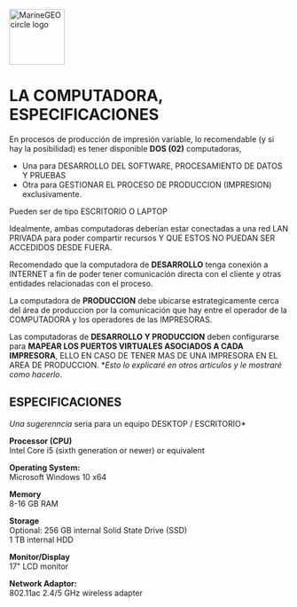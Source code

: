 <img src="https://document-export.canva.com/nci4g/DAEicSnci4g/311/thumbnail/0001-3477157111.png?X-Amz-Algorithm=AWS4-HMAC-SHA256&X-Amz-Credential=AKIAQYCGKMUHWDTJW6UD%2F20211108%2Fus-east-1%2Fs3%2Faws4_request&X-Amz-Date=20211108T223111Z&X-Amz-Expires=73787&X-Amz-Signature=6d4370eff4f755709a4473151df2a5eda7dfed856dd9836fef40565c4e20f5d1&X-Amz-SignedHeaders=host&response-expires=Tue%2C%2009%20Nov%202021%2019%3A00%3A58%20GMT" alt="MarineGEO circle logo" style="height: 100px; width:100px;"/>

# LA COMPUTADORA, ESPECIFICACIONES

En procesos de producción de impresión variable, lo recomendable (y si hay la posibilidad) es tener disponible **DOS (02)** computadoras, 
  - Una para DESARROLLO DEL SOFTWARE, PROCESAMIENTO DE DATOS Y PRUEBAS 
  - Otra para GESTIONAR EL PROCESO DE PRODUCCION (IMPRESION) exclusivamente.

Pueden ser de tipo ESCRITORIO O LAPTOP

Idealmente, ambas computadoras deberían estar conectadas a una red LAN PRIVADA para poder compartir recursos Y QUE ESTOS NO PUEDAN SER ACCEDIDOS DESDE FUERA.

Recomendado que la computadora de **DESARROLLO** tenga conexión a INTERNET a fin de poder tener comunicación directa con el cliente y otras entidades relacionadas con el proceso.

La computadora de **PRODUCCION** debe ubicarse estrategicamente cerca del área de produccion por la comunicación que hay entre el operador de la COMPUTADORA y los operadores de las IMPRESORAS.

Las computadoras de **DESARROLLO Y PRODUCCION** deben configurarse  para **MAPEAR LOS PUERTOS VIRTUALES ASOCIADOS A CADA IMPRESORA**, ELLO EN CASO DE TENER MAS DE UNA IMPRESORA EN EL AREA DE PRODUCCION. **Esto lo explicaré en otros articulos y le mostraré como hacerlo*.

## ESPECIFICACIONES

  *Una sugerenncia* seria para un equipo DESKTOP / ESCRITORIO*

  **Processor (CPU)**  
  Intel Core i5 (sixth generation or newer) or equivalent

  **Operating System:**  
  Microsoft Windows 10 x64

  **Memory**  
  8-16 GB RAM

  **Storage**  
  Optional: 256 GB internal Solid State Drive (SSD)  
  1 TB internal HDD

  **Monitor/Display**  
  17" LCD monitor

  **Network Adaptor:**  
  802.11ac 2.4/5 GHz wireless adapter

